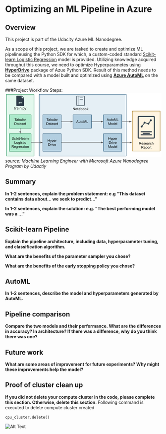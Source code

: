 # Optimizing an ML Pipeline in Azure

## Overview
This project is part of the Udacity Azure ML Nanodegree.

As a scope of this project, we are tasked to create and optimize ML pipelineusing the Python SDK for which, a custom-coded standard [Scikit-learn Logistic Regression](https://scikit-learn.org/stable/modules/generated/sklearn.linear_model.LogisticRegression.html) model is provided. 
Utilizing knowledge acquired throughut this course, we need to optimize Hyperparametes using **[HyperDrive](https://docs.microsoft.com/en-us/python/api/azureml-train-core/azureml.train.hyperdrive?view=azure-ml-py)** package of Azue Python SDK. Result of this method needs to be compared with a model built and optimized using **[Azure AutoML](https://azure.microsoft.com/en-ca/services/machine-learning/automatedml/)** on the same dataset.

###Project Workflow Steps:
![Alt Text](https://github.com/Panth-Shah/AzureML_Optimize_MachineLearning_Pipeline_in_Azure/blob/master/Run_Results/creating-and-optimizing-an-ml-pipeline.png)
*source: Machine Learning Engineer with Microsoft Azure Nanodegree Program by Udactiy*

## Summary
**In 1-2 sentences, explain the problem statement: e.g "This dataset contains data about... we seek to predict..."**

**In 1-2 sentences, explain the solution: e.g. "The best performing model was a ..."**

## Scikit-learn Pipeline
**Explain the pipeline architecture, including data, hyperparameter tuning, and classification algorithm.**

**What are the benefits of the parameter sampler you chose?**

**What are the benefits of the early stopping policy you chose?**

## AutoML
**In 1-2 sentences, describe the model and hyperparameters generated by AutoML.**

## Pipeline comparison
**Compare the two models and their performance. What are the differences in accuracy? In architecture? If there was a difference, why do you think there was one?**

## Future work
**What are some areas of improvement for future experiments? Why might these improvements help the model?**

## Proof of cluster clean up
**If you did not delete your compute cluster in the code, please complete this section. Otherwise, delete this section.**
Following command is executed to delete compute cluster created

```
cpu_cluster.delete()
```

![Alt Text](https://github.com/Panth-Shah/nd00333_AZMLND_Optimizing_a_Pipeline_in_Azure-Starter_Files/blob/master/Run_Results/DeleteCluster.JPG)

